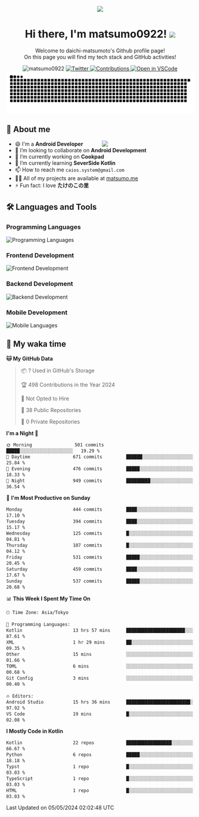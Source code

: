 <p align="center"><img src="https://capsule-render.vercel.app/api?type=waving&color=gradient&height=300&section=header&text=Hi%20I%27m%20matsumo&fontSize=90&animation=fadeIn&fontAlignY=38&desc=Welcome%20to%20daichi-matsumoto%27s%20GitHub%20profile%20&descAlignY=55&descAlign=62"></p>

<h1 align="center">Hi there, I'm matsumo0922! <img src="https://media.giphy.com/media/hvRJCLFzcasrR4ia7z/giphy.gif" width="32"></h1>

<p align="center">
Welcome to daichi-matsumoto's Github profile page!<br>
On this page you will find my tech stack and GitHub activities!
</p>

<div align="center">
  <img src="https://komarev.com/ghpvc/?username=matsumo0922&label=Profile%20views&color=ac3726&style=flat" alt="matsumo0922" />
  <a href="https://twitter.com/matsumo0922">
    <img src="https://badgen.net/badge/twitter/@matsumo0922?icon=twitter" alt="Twitter" />
  </a>
  <a href="https://qiita.com/matsumo0922">
    <img src="https://badgen.org/img/qiita/matsumo0922/contributions?style=flat" alt="Contributions" />
  </a>
  <a href="https://open.vscode.dev/matsumo0922/matsumo0922">
    <img alt="Open in VSCode" src="https://img.shields.io/static/v1?logo=visualstudiocode&label=&message=Open%20in%20Visual%20Studio%20Code&labelColor=2c2c32&color=007acc&logoColor=007acc" />
  </a>
</div>

<picture>
  <source media="(prefers-color-scheme: dark)" srcset="./resources/github-contribution-grid-snake-dark.svg" />
  <source media="(prefers-color-scheme: light)" srcset="./resources/github-contribution-grid-snake-light.svg" />
  <img alt="github-snake" src="./resources/github-contribution-grid-snake-light.svg" />
</picture>

## 📝 About me

<picture>
  <source media="(prefers-color-scheme: dark)" srcset="https://github-readme-stats.vercel.app/api?username=matsumo0922&show_icons=true&locale=en&theme=dark" />
  <source media="(prefers-color-scheme: light)" srcset="https://github-readme-stats.vercel.app/api?username=matsumo0922&show_icons=true&locale=en&theme=default" />
  <img align="right" width="49%" src="https://github-readme-stats.vercel.app/api?username=matsumo0922&show_icons=true&locale=en&theme=default" />
</picture>

- 😄 I'm a **Android Developer**
- 👯 I’m looking to collaborate on **Android Development**
- 🔭 I’m currently working on **Cookpad**
- 🌱 I’m currently learning **SeverSide Kotlin**
- 📫 How to reach me `caios.system@gmail.com`
- 👨‍💻 All of my projects are available at [matsumo.me](matsumo.me)
- ⚡ Fun fact: I love **たけのこの里**

## 🛠️ Languages and Tools

### Programming Languages
![Programming Languages](https://skillicons.dev/icons?i=kotlin,java,c,cpp,ruby,py,md)

### Frontend Development
![Frontend Development](https://skillicons.dev/icons?i=kotlin,next,react,html,css)

### Backend Development
![Backend Development](https://skillicons.dev/icons?i=kotlin,graphql,rails,redis,nodejs)

### Mobile Development
![Mobile Languages](https://skillicons.dev/icons?i=kotlin,ktor)

## 📌 My waka time
<!--START_SECTION:waka-->
**🐱 My GitHub Data** 

> 📦 ? Used in GitHub's Storage 
 > 
> 🏆 498 Contributions in the Year 2024
 > 
> 🚫 Not Opted to Hire
 > 
> 📜 38 Public Repositories 
 > 
> 🔑 0 Private Repositories 
 > 
**I'm a Night 🦉** 

```text
🌞 Morning                501 commits         █████░░░░░░░░░░░░░░░░░░░░   19.29 % 
🌆 Daytime                671 commits         ██████░░░░░░░░░░░░░░░░░░░   25.84 % 
🌃 Evening                476 commits         █████░░░░░░░░░░░░░░░░░░░░   18.33 % 
🌙 Night                  949 commits         █████████░░░░░░░░░░░░░░░░   36.54 % 
```
📅 **I'm Most Productive on Sunday** 

```text
Monday                   444 commits         ████░░░░░░░░░░░░░░░░░░░░░   17.10 % 
Tuesday                  394 commits         ████░░░░░░░░░░░░░░░░░░░░░   15.17 % 
Wednesday                125 commits         █░░░░░░░░░░░░░░░░░░░░░░░░   04.81 % 
Thursday                 107 commits         █░░░░░░░░░░░░░░░░░░░░░░░░   04.12 % 
Friday                   531 commits         █████░░░░░░░░░░░░░░░░░░░░   20.45 % 
Saturday                 459 commits         ████░░░░░░░░░░░░░░░░░░░░░   17.67 % 
Sunday                   537 commits         █████░░░░░░░░░░░░░░░░░░░░   20.68 % 
```


📊 **This Week I Spent My Time On** 

```text
🕑︎ Time Zone: Asia/Tokyo

💬 Programming Languages: 
Kotlin                   13 hrs 57 mins      ██████████████████████░░░   87.61 % 
XML                      1 hr 29 mins        ██░░░░░░░░░░░░░░░░░░░░░░░   09.35 % 
Other                    15 mins             ░░░░░░░░░░░░░░░░░░░░░░░░░   01.66 % 
TOML                     6 mins              ░░░░░░░░░░░░░░░░░░░░░░░░░   00.68 % 
Git Config               3 mins              ░░░░░░░░░░░░░░░░░░░░░░░░░   00.40 % 

🔥 Editors: 
Android Studio           15 hrs 36 mins      ████████████████████████░   97.92 % 
VS Code                  19 mins             █░░░░░░░░░░░░░░░░░░░░░░░░   02.08 % 
```

**I Mostly Code in Kotlin** 

```text
Kotlin                   22 repos            █████████████████░░░░░░░░   66.67 % 
Python                   6 repos             █████░░░░░░░░░░░░░░░░░░░░   18.18 % 
Typst                    1 repo              █░░░░░░░░░░░░░░░░░░░░░░░░   03.03 % 
TypeScript               1 repo              █░░░░░░░░░░░░░░░░░░░░░░░░   03.03 % 
HTML                     1 repo              █░░░░░░░░░░░░░░░░░░░░░░░░   03.03 % 
```




 Last Updated on 05/05/2024 02:02:48 UTC
<!--END_SECTION:waka-->
